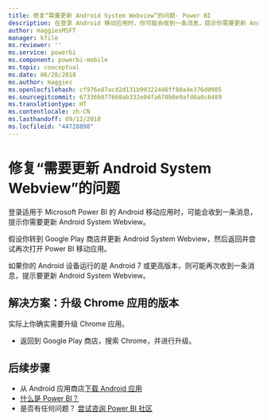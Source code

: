 ```yaml
---
title: 修复“需要更新 Android System Webview”的问题- Power BI
description: 在登录 Android 移动应用时，你可能会收到一条消息，提示你需要更新 Android System Webview。
author: maggiesMSFT
manager: kfile
ms.reviewer: ''
ms.service: powerbi
ms.component: powerbi-mobile
ms.topic: conceptual
ms.date: 06/28/2018
ms.author: maggies
ms.openlocfilehash: cf976e87acd2d131b99322446ff80a4e376d0985
ms.sourcegitcommit: 67336b077668ab332e04fa670b0e9afd0a0c6489
ms.translationtype: HT
ms.contentlocale: zh-CN
ms.lasthandoff: 09/12/2018
ms.locfileid: "44728898"
---
```

# <a name="fixing-need-to-update-android-system-webview"></a>修复“需要更新 Android System Webview”的问题
登录适用于 Microsoft Power BI 的 Android 移动应用时，可能会收到一条消息，提示你需要更新 Android System Webview。 

假设你转到 Google Play 商店并更新 Android System Webview，然后返回并尝试再次打开 Power BI 移动应用。 

如果你的 Android 设备运行的是 Android 7 或更高版本，则可能再次收到一条消息，提示要更新 Android System Webview。 

## <a name="solution-upgrade-your-version-of-the-chrome-app"></a>解决方案：升级 Chrome 应用的版本
实际上你确实需要升级 Chrome 应用。 

* 返回到 Google Play 商店，搜索 Chrome，并进行升级。

## <a name="next-steps"></a>后续步骤
* 从 Android 应用商店[下载 Android 应用](http://go.microsoft.com/fwlink/?LinkID=544867)
* [什么是 Power BI？](../../power-bi-overview.md)
* 是否有任何问题？ [尝试咨询 Power BI 社区](http://community.powerbi.com/)

